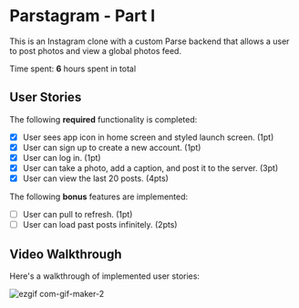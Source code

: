 # Parstagram - Part I

This is an Instagram clone with a custom Parse backend that allows a user to post photos and view a global photos feed.

Time spent: **6** hours spent in total

## User Stories

The following **required** functionality is completed:

- [X] User sees app icon in home screen and styled launch screen. (1pt)
- [X] User can sign up to create a new account. (1pt)
- [X] User can log in. (1pt)
- [X] User can take a photo, add a caption, and post it to the server. (3pt)
- [X] User can view the last 20 posts. (4pts)

The following **bonus** features are implemented:

- [ ] User can pull to refresh. (1pt)
- [ ] User can load past posts infinitely. (2pts)

## Video Walkthrough

Here's a walkthrough of implemented user stories:

![ezgif com-gif-maker-2](https://user-images.githubusercontent.com/87499194/193434962-838f6a20-bc15-4879-8324-b55b9eb6f118.gif)

